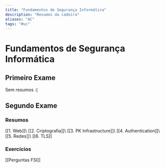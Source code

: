 ```yaml
---
title: "Fundamentos de Segurança Informática"
description: "Resumos da cadeira"
aliases: "AC"
tags: "#uc"
---
```


# Fundamentos de Segurança Informática
## Primeiro Exame
Sem resumos :(

## Segundo Exame
### Resumos
[[1. Web]]\\
[[2. Criptografia]]\\
[[3. PK Infrastructure]]\\
[[4. Authentication]]\\
[[5. Redes]]\\
[[6. TLS]]

### Exercícios
[[Perguntas FSI]]